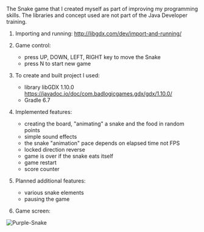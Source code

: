 The Snake game that I created myself as part of improving my programming skills. The libraries and concept used are not part of the Java Developer training.

1. Importing and running: http://libgdx.com/dev/import-and-running/


2. Game control:
   - press UP, DOWN, LEFT, RIGHT key to move the Snake
   - press N to start new game


3. To create and built project I used:
   - library libGDX 1.10.0 https://javadoc.io/doc/com.badlogicgames.gdx/gdx/1.10.0/
   - Gradle 6.7


4. Implemented features:
   - creating the board, "animating" a snake and the food in random points
   - simple sound effects
   - the snake "animation" pace depends on elapsed time not FPS
   - locked direction reverse
   - game is over if the snake eats itself
   - game restart
   - score counter


5. Planned additional features:
   - various snake elements
   - pausing the game

6. Game screen:


![Purple-Snake](https://user-images.githubusercontent.com/73834653/143686669-89ae39ad-160e-4348-87a7-50373ebf525f.png)
